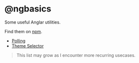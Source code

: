 # @ngbasics

Some useful Anglar utilities.

Find them on [npm](https://www.npmjs.com/search?q=@ngbasics).

- [Polling](./libs/polling/README.md)
- [Theme Selector](./libs/theme-selector/README.md)

> This list may grow as I encounter more recurring usecases.
